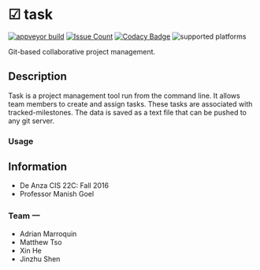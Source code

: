 # ☑ task 
[![appveyor build](https://ci.appveyor.com/api/projects/status/rtl31pwna7xxcypb?svg=true)](https://ci.appveyor.com/project/mtso/task)
[![Issue Count](https://codeclimate.com/github/mtso/task/badges/issue_count.svg)](https://codeclimate.com/github/mtso/task/issues)
[![Codacy Badge](https://api.codacy.com/project/badge/Grade/56dc60ece47849829b1023582813d830)](https://www.codacy.com/app/mtso/task?utm_source=github.com&amp;utm_medium=referral&amp;utm_content=mtso/task&amp;utm_campaign=Badge_Grade)
![supported platforms](https://img.shields.io/badge/platforms-win32-lightgray.svg)

Git-based collaborative project management.

## Description

Task is a project management tool run from the command line. 
It allows team members to create and assign tasks. These
tasks are associated with tracked-milestones. The data is
saved as a text file that can be pushed to any git server.

### Usage

## Information

- De Anza CIS 22C: Fall 2016
- Professor Manish Goel

### Team 一

- Adrian Marroquin
- Matthew Tso
- Xin He
- Jinzhu Shen
